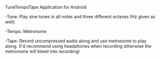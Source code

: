 TuneTempoTape Application for Android

-Tune: Play sine tones in all notes and three different octaves (Hz given as well)

-Tempo: Metronome 

-Tape: Record uncompressed audio along and use metronome to play along. (I'd recommend using headphones when recording otherwise the metronome will bleed into recording)